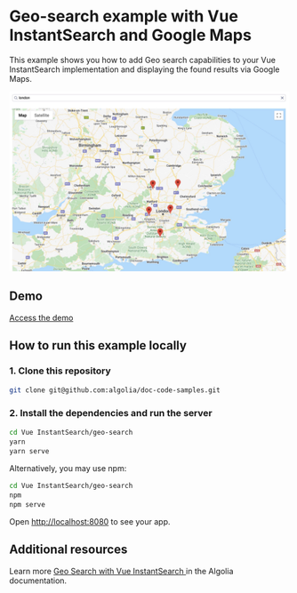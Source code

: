 # Geo-search example with Vue InstantSearch and Google Maps

This example shows you how to add Geo search capabilities to your Vue InstantSearch implementation and displaying the found results via Google Maps.

<p align="center"><img src="capture.jpg" alt="A capture of the Geo-search example with Vue InstantSearch and Google Maps demo" /></p>

## Demo

[Access the demo](https://codesandbox.io/s/github/algolia/doc-code-samples/tree/master/Vue%20InstantSearch/geo-search)

## How to run this example locally

### 1. Clone this repository

```sh
git clone git@github.com:algolia/doc-code-samples.git
```

### 2. Install the dependencies and run the server

```sh
cd Vue InstantSearch/geo-search
yarn
yarn serve
```

Alternatively, you may use npm:

```sh
cd Vue InstantSearch/geo-search
npm
npm serve
```

Open <http://localhost:8080> to see your app.

## Additional resources
Learn more [Geo Search with Vue InstantSearch
](https://www.algolia.com/doc/guides/building-search-ui/ui-and-ux-patterns/geo-search/vue/) in the Algolia documentation.

